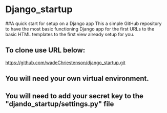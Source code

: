 # Django_startup
##A quick start for setup on a Django app
This a simple GitHub repository to have the most basic functioning Django app for the first URLs to the basic HTML templates to the first view already setup for you.

## To clone use URL below:

https://github.com/wadeChriestenson/django_startup.git

## You will need your own virtual environment.


## You will need to add your secret key to the "djando_startup/settings.py" file
